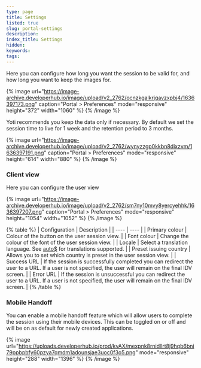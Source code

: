 ```yaml
---
type: page
title: Settings
listed: true
slug: portal-settings
description: 
index_title: Settings
hidden: 
keywords: 
tags: 
---
```


Here you can configure how long you want the session to be valid for, and how long you want to keep the images for.

{% image url="https://image-archive.developerhub.io/image/upload/v2_2762/ocnzkgalkrjgavzxpbj4/1636397173.png" caption="Portal &gt; Preferences" mode="responsive" height="372" width="1060" %}
{% /image %}

Yoti recommends you keep the data only if necessary. By default we set the session time to live for 1 week and the retention period to 3 months.

{% image url="https://image-archive.developerhub.io/image/upload/v2_2762/wynyzzgp0kkbn8dixzvm/1636397191.png" caption="Portal &gt; Preferences" mode="responsive" height="614" width="880" %}
{% /image %}

### Client view

Here you can configure the user view

{% image url="https://image-archive.developerhub.io/image/upload/v2_2762/sm7ny10mvy8yercyehhk/1636397207.png" caption="Portal &gt; Preferences" mode="responsive" height="1054" width="1052" %}
{% /image %}

{% table %}
| Configuration | Description | 
| ---- | ---- | 
| Primary colour | Colour of the button on the user session view. | 
| Font colour | Change the colour of the font of the user session view. | 
| Locale | Select a translation language. See [auto$](/identity-verification/overview) for translations supported. | 
| Preset issuing country | Allows you to set which country is preset in the user session view. | 
| Success URL | If the session is successfully completed you can redirect the user to a URL. If a user is not specified, the user will remain on the final IDV screen. | 
| Error URL | If the session is unsuccessful you can redirect the user to a URL. If a user is not specified, the user will remain on the final IDV screen. | 
{% /table %}

### Mobile Handoff

You can enable a mobile handoff feature which will allow users to complete the session using their mobile devices. This can be toggled on or off and will be on as default for newly created applications.

{% image url="https://uploads.developerhub.io/prod/kvAX/mexpnk8rnidllrt8j9hqb6bni79ppbpbfy60pzya7qmdm1adounsjae3uoc0f3o5.png" mode="responsive" height="288" width="1396" %}
{% /image %}